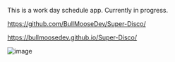 This is a work day schedule app. Currently in progress.

https://github.com/BullMooseDev/Super-Disco/

https://bullmoosedev.github.io/Super-Disco/

![image](https://user-images.githubusercontent.com/95316362/150649150-27981d2e-19fb-4174-aa3a-48f69a9130c4.png)
